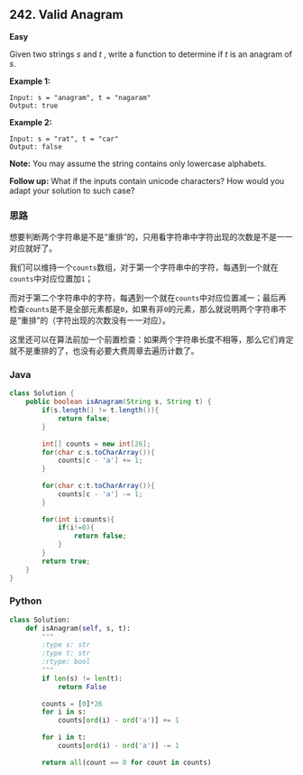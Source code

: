 ## 242. Valid Anagram

**Easy**

Given two strings *s* and *t* , write a function to determine if *t* is an anagram of *s*.

**Example 1:**

```
Input: s = "anagram", t = "nagaram"
Output: true
```

**Example 2:**

```
Input: s = "rat", t = "car"
Output: false
```

**Note:**
You may assume the string contains only lowercase alphabets.

**Follow up:**
What if the inputs contain unicode characters? How would you adapt your solution to such case?

### 思路

想要判断两个字符串是不是“重排”的，只用看字符串中字符出现的次数是不是一一对应就好了。

我们可以维持一个`counts`数组，对于第一个字符串中的字符，每遇到一个就在`counts`中对应位置加`1`；

而对于第二个字符串中的字符，每遇到一个就在`counts`中对应位置减一；最后再检查`counts`是不是全部元素都是`0`，如果有非`0`的元素，那么就说明两个字符串不是“重排”的（字符出现的次数没有一一对应）。

这里还可以在算法前加一个前置检查：如果两个字符串长度不相等，那么它们肯定就不是重排的了，也没有必要大费周章去遍历计数了。

### Java

````java
class Solution {
    public boolean isAnagram(String s, String t) {
        if(s.length() != t.length()){
            return false;
        }
        
        int[] counts = new int[26];
        for(char c:s.toCharArray()){
            counts[c - 'a'] += 1;
        }
        
        for(char c:t.toCharArray()){
            counts[c - 'a'] -= 1;
        }
        
        for(int i:counts){
            if(i!=0){
                return false;
            }
        }
        return true;
    }
}
````

### Python

````python
class Solution:
    def isAnagram(self, s, t):
        """
        :type s: str
        :type t: str
        :rtype: bool
        """
        if len(s) != len(t):
            return False
        
        counts = [0]*26
        for i in s:
            counts[ord(i) - ord('a')] += 1
        
        for i in t:
            counts[ord(i) - ord('a')] -= 1
            
        return all(count == 0 for count in counts)
            
        
````

